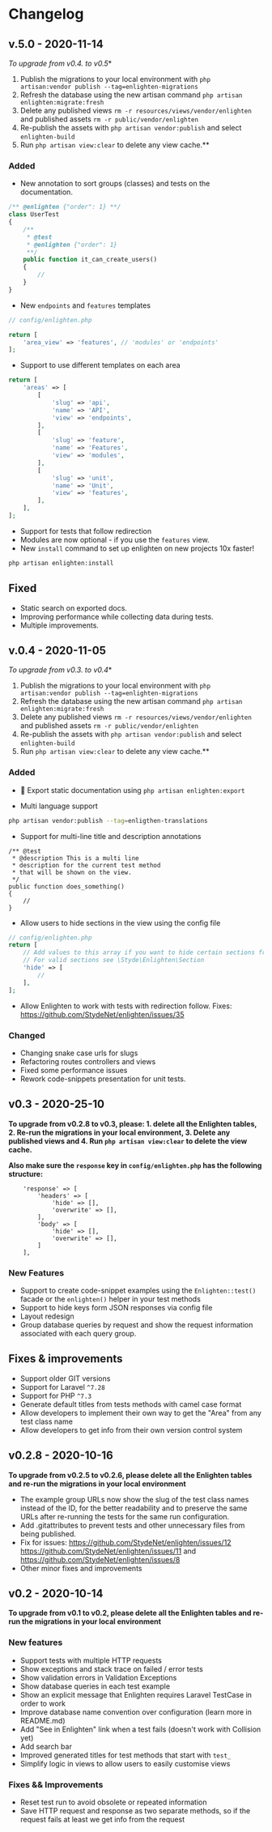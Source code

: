 # Changelog

## v.5.0 - 2020-11-14
**To upgrade from v0.4.* to v0.5**
1. Publish the migrations to your local environment with `php artisan:vendor publish --tag=enlighten-migrations`
2. Refresh the database using the new artisan command `php artisan enlighten:migrate:fresh`
3. Delete any published views `rm -r resources/views/vendor/enlighten` and published assets `rm -r public/vendor/enlighten`
4. Re-publish the assets with `php artisan vendor:publish` and select `enlighten-build`  
5. Run `php artisan view:clear` to delete any view cache.**

### Added
- New annotation to sort groups (classes) and tests on the documentation.

```php
/** @enlighten {"order": 1} **/
class UserTest
{
    /**
     * @test
     * @enlighten {"order": 1}
     **/
    public function it_can_create_users()
    {
        //
    }
}
```

- New `endpoints` and `features` templates
```php
// config/enlighten.php

return [
    'area_view' => 'features', // 'modules' or 'endpoints'
];
```

- Support to use different templates on each area
```php
return [
    'areas' => [
        [
            'slug' => 'api',
            'name' => 'API',
            'view' => 'endpoints',
        ],
        [
            'slug' => 'feature',
            'name' => 'Features',
            'view' => 'modules',
        ],
        [
            'slug' => 'unit',
            'name' => 'Unit',
            'view' => 'features',
        ],
    ],
];
```

- Support for tests that follow redirection
- Modules are now optional - if you use the `features` view.
- New `install` command to set up enlighten on new projects 10x faster!

```bash
php artisan enlighten:install
```

## Fixed
- Static search on exported docs.
- Improving performance while collecting data during tests.
- Multiple improvements.

## v.0.4 - 2020-11-05
**To upgrade from v0.3.* to v0.4**
1. Publish the migrations to your local environment with `php artisan:vendor publish --tag=enlighten-migrations`
2. Refresh the database using the new artisan command `php artisan enlighten:migrate:fresh`
3. Delete any published views `rm -r resources/views/vendor/enlighten` and published assets `rm -r public/vendor/enlighten`
4. Re-publish the assets with `php artisan vendor:publish` and select `enlighten-build`  
5. Run `php artisan view:clear` to delete any view cache.** 

### Added
- 🎉 Export static documentation using `php artisan enlighten:export`

- Multi language support
```bash
php artisan vendor:publish --tag=enligthen-translations
```

- Support for multi-line title and description annotations
```
/** @test
 * @description This is a multi line
 * description for the current test method
 * that will be shown on the view.
 */
public function does_something()
{
    //
}
```

- Allow users to hide sections in the view using the config file
```php
// config/enlighten.php
return [
    // Add values to this array if you want to hide certain sections from your views.
    // For valid sections see \Styde\Enlighten\Section
    'hide' => [
        //
    ],
];
```

- Allow Enlighten to work with tests with redirection follow. Fixes: https://github.com/StydeNet/enlighten/issues/35

### Changed
- Changing snake case urls for slugs
- Refactoring routes controllers and views
- Fixed some performance issues 
- Rework code-snippets presentation for unit tests.

## v0.3 - 2020-25-10

**To upgrade from v0.2.8 to v0.3, please: 1. delete all the Enlighten tables, 2. Re-run the migrations in your local environment, 3. Delete any published views and 4. Run `php artisan view:clear` to delete the view cache.** 

**Also make sure the `response` key in `config/enlighten.php` has the following structure:**

```
    'response' => [
        'headers' => [
            'hide' => [],
            'overwrite' => [],
        ],
        'body' => [
            'hide' => [],
            'overwrite' => [],
        ]
    ],
```

### New Features
- Support to create code-snippet examples  using the `Enlighten::test()` facade or the `enlighten()` helper in your test methods
- Support to hide keys form JSON responses via config file
- Layout redesign
- Group database queries by request and show the request information associated with each query group.

## Fixes & improvements
- Support older GIT versions
- Support for Laravel `^7.28`
- Support for PHP `^7.3`
- Generate default titles from tests methods with camel case format
- Allow developers to implement their own way to get the "Area" from any test class name
- Allow developers to get info from their own version control system

## v0.2.8 - 2020-10-16

**To upgrade from v0.2.5 to v0.2.6, please delete all the Enlighten tables and re-run the migrations in your local environment** 

- The example group URLs now show the slug of the test class names instead of the ID, for the better readability and to preserve the same URLs after re-running the tests for the same run configuration.
- Add .gitattributes to prevent tests and other unnecessary files from being published.
- Fix for issues: https://github.com/StydeNet/enlighten/issues/12 https://github.com/StydeNet/enlighten/issues/11 and https://github.com/StydeNet/enlighten/issues/8
- Other minor fixes and improvements 

## v0.2 - 2020-10-14

**To upgrade from v0.1 to v0.2, please delete all the Enlighten tables and re-run the migrations in your local environment**

### New features

- Support tests with multiple HTTP requests
- Show exceptions and stack trace on failed / error tests
- Show validation errors in Validation Exceptions
- Show database queries in each test example
- Show an explicit message that Enlighten requires Laravel TestCase in order to work
- Improve database name convention over configuration (learn more in README.md)
- Add "See in Enlighten" link when a test fails (doesn't work with Collision yet)
- Add search bar
- Improved generated titles for test methods that start with `test_`
- Simplify logic in views to allow users to easily customise views

### Fixes && Improvements
- Reset test run to avoid obsolete or repeated information
- Save HTTP request and response as two separate methods, so if the request fails at least we get info from the request
